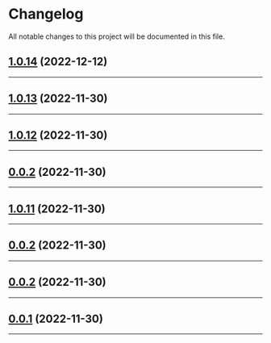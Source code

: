 <!--- BEGIN HEADER -->
# Changelog

All notable changes to this project will be documented in this file.
<!--- END HEADER -->

## [1.0.14](https://github.com/wabi-soft/craft-components/compare/v1.0.13...v1.0.14) (2022-12-12)


---

## [1.0.13](https://github.com/wabi-soft/craft-components/compare/v1.0.12...v1.0.13) (2022-11-30)


---

## [1.0.12](https://github.com/wabi-soft/craft-components/compare/v0.0.2...v1.0.12) (2022-11-30)


---

## [0.0.2](https://github.com/wabi-soft/craft-components/compare/v0.0.1...v0.0.2) (2022-11-30)


---

## [1.0.11](https://github.com/wabi-soft/craft-components/compare/v0.0.1...v1.0.11) (2022-11-30)


---

## [0.0.2](https://github.com/wabi-soft/craft-components/compare/v0.0.1...v0.0.2) (2022-11-30)


---

## [0.0.2](https://github.com/wabi-soft/craft-components/compare/v0.0.1...v0.0.2) (2022-11-30)


---

## [0.0.1](https://github.com/wabi-soft/craft-components/compare/0.0.0...v0.0.1) (2022-11-30)


---

